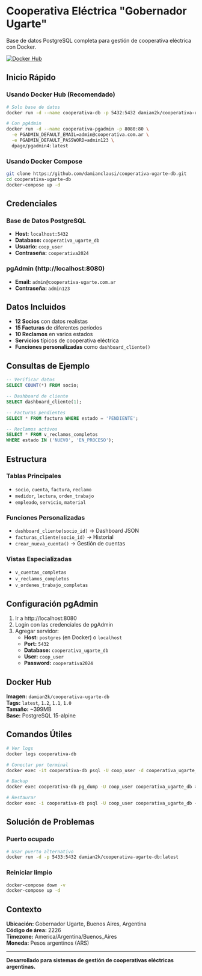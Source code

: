 # Cooperativa Eléctrica "Gobernador Ugarte"

Base de datos PostgreSQL completa para gestión de cooperativa eléctrica con Docker.

[![Docker Hub](https://img.shields.io/badge/Docker%20Hub-damian2k%2Fcooperativa--ugarte--db-blue)](https://hub.docker.com/r/damian2k/cooperativa-ugarte-db)

## Inicio Rápido

### Usando Docker Hub (Recomendado)

```bash
# Solo base de datos
docker run -d --name cooperativa-db -p 5432:5432 damian2k/cooperativa-ugarte-db:latest

# Con pgAdmin
docker run -d --name cooperativa-pgadmin -p 8080:80 \
  -e PGADMIN_DEFAULT_EMAIL=admin@cooperativa.com.ar \
  -e PGADMIN_DEFAULT_PASSWORD=admin123 \
  dpage/pgadmin4:latest
```

### Usando Docker Compose

```bash
git clone https://github.com/damianclausi/cooperativa-ugarte-db.git
cd cooperativa-ugarte-db
docker-compose up -d
```

## Credenciales

### Base de Datos PostgreSQL
- **Host:** `localhost:5432`
- **Database:** `cooperativa_ugarte_db`
- **Usuario:** `coop_user`
- **Contraseña:** `cooperativa2024`

### pgAdmin (http://localhost:8080)
- **Email:** `admin@cooperativa-ugarte.com.ar`
- **Contraseña:** `admin123`

## Datos Incluidos

- **12 Socios** con datos realistas
- **15 Facturas** de diferentes períodos
- **10 Reclamos** en varios estados
- **Servicios** típicos de cooperativa eléctrica
- **Funciones personalizadas** como `dashboard_cliente()`

## Consultas de Ejemplo

```sql
-- Verificar datos
SELECT COUNT(*) FROM socio;

-- Dashboard de cliente
SELECT dashboard_cliente(1);

-- Facturas pendientes
SELECT * FROM factura WHERE estado = 'PENDIENTE';

-- Reclamos activos
SELECT * FROM v_reclamos_completos 
WHERE estado IN ('NUEVO', 'EN_PROCESO');
```

## Estructura

### Tablas Principales
- `socio`, `cuenta`, `factura`, `reclamo`
- `medidor`, `lectura`, `orden_trabajo`
- `empleado`, `servicio`, `material`

### Funciones Personalizadas
- `dashboard_cliente(socio_id)` → Dashboard JSON
- `facturas_cliente(socio_id)` → Historial
- `crear_nueva_cuenta()` → Gestión de cuentas

### Vistas Especializadas
- `v_cuentas_completas`
- `v_reclamos_completos`
- `v_ordenes_trabajo_completas`

## Configuración pgAdmin

1. Ir a http://localhost:8080
2. Login con las credenciales de pgAdmin
3. Agregar servidor:
   - **Host:** `postgres` (en Docker) o `localhost`
   - **Port:** `5432`
   - **Database:** `cooperativa_ugarte_db`
   - **User:** `coop_user`
   - **Password:** `cooperativa2024`

## Docker Hub

**Imagen:** `damian2k/cooperativa-ugarte-db`  
**Tags:** `latest`, `1.2`, `1.1`, `1.0`  
**Tamaño:** ~399MB  
**Base:** PostgreSQL 15-alpine

## Comandos Útiles

```bash
# Ver logs
docker logs cooperativa-db

# Conectar por terminal
docker exec -it cooperativa-db psql -U coop_user -d cooperativa_ugarte_db

# Backup
docker exec cooperativa-db pg_dump -U coop_user cooperativa_ugarte_db > backup.sql

# Restaurar
docker exec -i cooperativa-db psql -U coop_user cooperativa_ugarte_db < backup.sql
```

## Solución de Problemas

### Puerto ocupado
```bash
# Usar puerto alternativo
docker run -d -p 5433:5432 damian2k/cooperativa-ugarte-db:latest
```

### Reiniciar limpio
```bash
docker-compose down -v
docker-compose up -d
```

## Contexto

**Ubicación:** Gobernador Ugarte, Buenos Aires, Argentina  
**Código de área:** 2226  
**Timezone:** America/Argentina/Buenos_Aires  
**Moneda:** Pesos argentinos (ARS)

---

**Desarrollado para sistemas de gestión de cooperativas eléctricas argentinas.**
